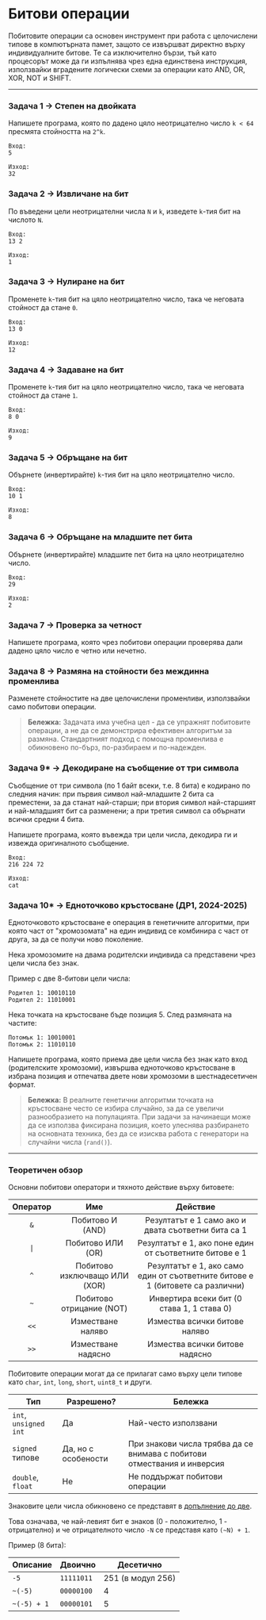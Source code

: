 # Битови операции

Побитовите операции са основен инструмент при работа с целочислени типове в компютърната памет, защото се извършват директно върху индивидуалните битове. Те са изключително бързи, тъй като процесорът може да ги изпълнява чрез една единствена инструкция, използвайки вградените логически схеми за операции като AND, OR, XOR, NOT и SHIFT.

---

### Задача 1 → Степен на двойката

Напишете програма, която по дадено цяло неотрицателно число `k < 64` пресмята стойността на `2^k`.

```
Вход:
5

Изход:
32
```

### Задача 2 → Извличане на бит

По въведени цели неотрицателни числа `N` и `k`, изведете `k`-тия бит на числото `N`.

```
Вход:
13 2

Изход:
1
```

### Задача 3 → Нулиране на бит

Променете `k`-тия бит на цяло неотрицателно число, така че неговата стойност да стане `0`.

```
Вход:
13 0

Изход:
12
```

### Задача 4 → Задаване на бит

Променете `k`-тия бит на цяло неотрицателно число, така че неговата стойност да стане `1`.

```
Вход:
8 0

Изход:
9
```

### Задача 5 → Обръщане на бит

Обърнете (инвертирайте) `k`-тия бит на цяло неотрицателно число.

```
Вход:
10 1

Изход:
8
```

### Задача 6 → Обръщане на младшите пет бита

Обърнете (инвертирайте) младшите пет бита на цяло неотрицателно число.

```
Вход:
29

Изход:
2
```

### Задача 7 → Проверка за четност

Напишете програма, която чрез побитови операции проверява дали дадено цяло число е четно или нечетно.

### Задача 8 → Размяна на стойности без междинна променлива

Разменете стойностите на две целочислени променливи, използвайки само побитови операции.

> **Бележка:** Задачата има учебна цел - да се упражнят побитовите операции, а не да се демонстрира ефективен алгоритъм за размяна. Стандартният подход с помощна променлива е обикновено по-бърз, по-разбираем и по-надежден.

### Задача 9* → Декодиране на съобщение от три символа

Съобщение от три символа (по 1 байт всеки, т.е. 8 бита) е кодирано по следния начин: при първия символ най-младшите 2 бита са преместени, за да станат най-старши; при втория символ най-старшият и най-младшият бит са разменени; а при третия символ са обърнати всички средни 4 бита.

Напишете програма, която въвежда три цели числа, декодира ги и извежда оригиналното съобщение.

```
Вход:
216 224 72

Изход:
cat
```

### Задача 10* → Едноточково кръстосване (ДР1, 2024-2025)

Едноточковото кръстосване е операция в генетичните алгоритми, при която част от "хромозомата" на един индивид се комбинира с част от друга, за да се получи ново поколение.

Нека хромозомите на двама родителски индивида са представени чрез цели числа без знак.

Пример с две 8-битови цели числа:

```
Родител 1: 10010110
Родител 2: 11010001
```

Нека точката на кръстосване бъде позиция 5. След размяната на частите:

```
Потомък 1: 10010001
Потомък 2: 11010110
```

Напишете програма, която приема две цели числа без знак като вход (родителските хромозоми), извършва едноточково кръстосване в избрана позиция и отпечатва двете нови хромозоми в шестнадесетичен формат.

> **Бележка:** В реалните генетични алгоритми точката на кръстосване често се избира случайно, за да се увеличи разнообразието на популацията. При задачи за начинаещи може да се използва фиксирана позиция, което улеснява разбирането на основната техника, без да се изисква работа с генератори на случайни числа (`rand()`).

---

### Теоретичен обзор

Основни побитови оператори и тяхното действие върху битовете:

| Оператор | Име | Действие |
| :---: | :---: | :---: |
| `&` | Побитово И (AND) | Резултатът е 1 само ако и двата съответни бита са 1 |
| `\|` | Побитово ИЛИ (OR) | Резултатът е 1, ако поне един от съответните битове е 1 |
| `^` | Побитово изключващо ИЛИ (XOR) | Резултатът е 1, ако само един от съответните битове е 1 (битовете са различни) |
| `~` | Побитово отрицание (NOT) | Инвертира всеки бит (0 става 1, 1 става 0) |
| `<<` | Изместване наляво | Измества всички битове наляво |
| `>>` | Изместване надясно | Измества всички битове надясно |

Побитовите операции могат да се прилагат само върху цели типове като `char`, `int`, `long`, `short`, `uint8_t` и други.

| Тип                   | Разрешено?          | Бележка                                                                  |
| --------------------- | ------------------- | ------------------------------------------------------------------------ |
| `int`, `unsigned int` | Да                  | Най-често използвани                                                     |
| `signed` типове       | Да, но с особености | При знакови числа трябва да се внимава с побитови отмествания и инверсия |
| `double`, `float`     | Не                  | Не поддържат побитови операции                                           |

Знаковите цели числа обикновено се представят в [допълнение до две](https://en.wikipedia.org/wiki/Two%27s_complement).

Това означава, че най-левият бит е знаков (0 - положително, 1 - отрицателно) и че отрицателното число `-N` се представя като `(~N) + 1`.

Пример (8 бита):

| Описание    | Двоично    | Десетично         |
| ----------- | ---------- | ----------------- |
| `-5`        | `11111011` | 251 (в модул 256) |
| `~(-5)`     | `00000100` | 4                 |
| `~(-5) + 1` | `00000101` | 5                 |